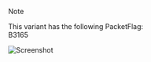 > [!NOTE]  
> This variant has the following PacketFlag:  
> B3165  
  
![Screenshot](https://raw.githubusercontent.com/Cryakl/Ultimate-RAT-Collection/refs/heads/main/Gh0stRat/%e8%bd%a9%e8%bd%a9Vip%e8%bf%9c%e7%a8%8b%e7%ae%a1%e7%90%86%e8%bd%af%e4%bb%b6V3.5%e7%89%88/Screenshot.png)
